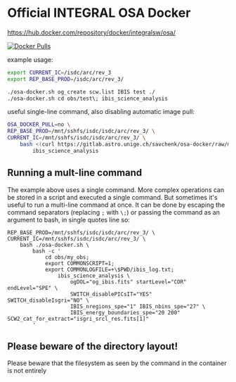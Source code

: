 # Official INTEGRAL OSA Docker

https://hub.docker.com/repository/docker/integralsw/osa/

[![Docker Pulls](https://img.shields.io/docker/pulls/integralsw/osa.svg)](https://hub.docker.com/repository/docker/integralsw/osa/)

example usage:

```bash
export CURRENT_IC=/isdc/arc/rev_3
export REP_BASE_PROD=/isdc/arc/rev_3/

./osa-docker.sh og_create scw.list IBIS test ./
./osa-docker.sh cd obs/test\; ibis_science_analysis

```

useful single-line command, also disabling automatic image pull:

```bash
OSA_DOCKER_PULL=no \
REP_BASE_PROD=/mnt/sshfs/isdc/isdc/arc/rev_3/ \
CURRENT_IC=/mnt/sshfs/isdc/isdc/arc/rev_3/ \
    bash <(curl https://gitlab.astro.unige.ch/savchenk/osa-docker/raw/master/osa-docker.sh) \
        ibis_science_analysis
```


## Running a mult-line command

The example above uses a single command. More complex operations can be stored in a script and executed a single command.
But sometimes it's useful to run a multi-line command at once. It can be done by escaping the command separators (replacing `;` with `\;`) or 
passing the command as an argument to bash, in single quotes line so:

```
REP_BASE_PROD=/mnt/sshfs/isdc/isdc/arc/rev_3/ \
CURRENT_IC=/mnt/sshfs/isdc/isdc/arc/rev_3/ \
    bash ./osa-docker.sh \
        bash -c '
            cd obs/my_obs;
            export COMMONSCRIPT=1; 
            export COMMONLOGFILE=+\$PWD/ibis_log.txt;
                ibis_science_analysis \
                    ogDOL="og_ibis.fits" startLevel="COR" endLevel="SPE" \
                    SWITCH_disablePICsIT="YES" SWITCH_disableIsgri="NO" \
                    IBIS_nregions_spe="1" IBIS_nbins_spe="27" \
                    IBIS_energy_boundaries_spe="20 200" SCW2_cat_for_extract="isgri_srcl_res.fits[1]"
        '
```

## Please beware of the directory layout!

Please beware that the filesystem as seen by the command in the container is not entirely 